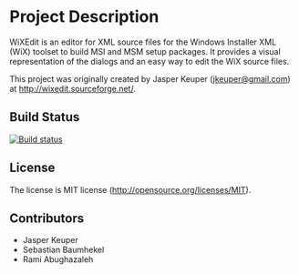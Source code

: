 Project Description
===================
WiXEdit is an editor for XML source files for the Windows Installer XML (WiX) toolset to build MSI and MSM setup packages.
It provides a visual representation of the dialogs and an easy way to edit the WiX source files.

This project was originally created by Jasper Keuper (jkeuper@gmail.com) at http://wixedit.sourceforge.net/.

Build Status
------------

[![Build status](https://ci.appveyor.com/api/projects/status/w1nvnptfdmia3jkn?svg=true)](https://ci.appveyor.com/project/icnocop/wixedit-pcl8l)

License
-------
The license is MIT license (http://opensource.org/licenses/MIT).

Contributors
------------
* Jasper Keuper
* Sebastian Baumhekel
* Rami Abughazaleh
